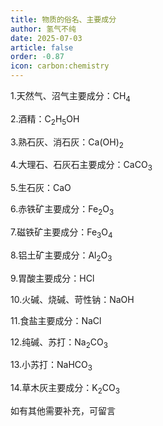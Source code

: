```yaml
---
title: 物质的俗名、主要成分
author: 氢气不纯
date: 2025-07-03
article: false
order: -0.87
icon: carbon:chemistry
---
```


1.天然气、沼气主要成分：CH<sub>4</sub>

2.酒精：C<sub>2</sub>H<sub>5</sub>OH

3.熟石灰、消石灰：Ca(OH)<sub>2</sub>

4.大理石、石灰石主要成分：CaCO<sub>3</sub>

5.生石灰：CaO

6.赤铁矿主要成分：Fe<sub>2</sub>O<sub>3</sub>

7.磁铁矿主要成分：Fe<sub>3</sub>O<sub>4</sub>

8.铝土矿主要成分：Al<sub>2</sub>O<sub>3</sub>

9.胃酸主要成分：HCl

10.火碱、烧碱、苛性钠：NaOH

11.食盐主要成分：NaCl

12.纯碱、苏打：Na<sub>2</sub>CO<sub>3</sub>

13.小苏打：NaHCO<sub>3</sub>

14.草木灰主要成分：K<sub>2</sub>CO<sub>3</sub>

如有其他需要补充，可留言
